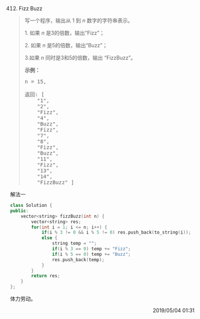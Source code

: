 412. Fizz Buzz

> <div class="content__2ebE"><p>写一个程序，输出从 1 到 <em>n</em> 数字的字符串表示。</p>
> 
> <p>1. 如果&nbsp;<em>n&nbsp;</em>是3的倍数，输出“Fizz”；</p>
> 
> <p>2. 如果&nbsp;<em>n&nbsp;</em>是5的倍数，输出“Buzz”；</p>
> 
> <p>3.如果&nbsp;<em>n&nbsp;</em>同时是3和5的倍数，输出 “FizzBuzz”。</p>
> 
> <p><strong>示例：</strong></p>
> 
> <pre>n = 15,
> 
> 返回: [
>     "1",
>     "2",
>     "Fizz",
>     "4",
>     "Buzz",
>     "Fizz",
>     "7",
>     "8",
>     "Fizz",
>     "Buzz",
>     "11",
>     "Fizz",
>     "13",
>     "14",
>     "FizzBuzz" ] </pre> </div>

解法一
```cpp
class Solution {
public:
    vector<string> fizzBuzz(int n) {
        vector<string> res;
        for(int i = 1; i <= n; i++) {
            if(i % 3 != 0 && i % 5 != 0) res.push_back(to_string(i));
            else {
                string temp = "";
                if(i % 3 == 0) temp += "Fizz";
                if(i % 5 == 0) temp += "Buzz";
                res.push_back(temp);
            }
        }
        return res;
    }
};
```

体力劳动。
   <div style="text-align: right"> 2019/05/04 01:31  </div>
